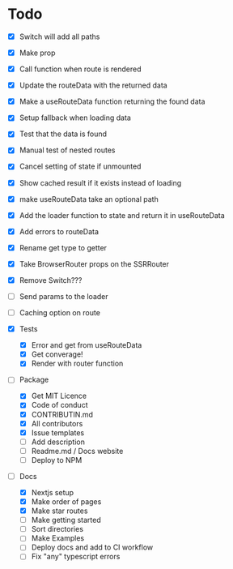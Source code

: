# Todo

- [x] Switch will add all paths
- [x] Make prop
- [x] Call function when route is rendered
- [x] Update the routeData with the returned data
- [x] Make a useRouteData function returning the found data
- [x] Setup fallback when loading data
- [x] Test that the data is found
- [x] Manual test of nested routes
- [x] Cancel setting of state if unmounted
- [x] Show cached result if it exists instead of loading
- [x] make useRouteData take an optional path
- [x] Add the loader function to state and return it in useRouteData
- [x] Add errors to routeData
- [x] Rename get type to getter
- [x] Take BrowserRouter props on the SSRRouter
- [x] Remove Switch???
- [ ] Send params to the loader
- [ ] Caching option on route

- [x] Tests

  - [x] Error and get from useRouteData
  - [x] Get converage!
  - [x] Render with router function

- [ ] Package

  - [x] Get MIT Licence
  - [x] Code of conduct
  - [x] CONTRIBUTIN.md
  - [x] All contributors
  - [x] Issue templates
  - [ ] Add description
  - [ ] Readme.md / Docs website
  - [ ] Deploy to NPM

- [ ] Docs
  - [x] Nextjs setup
  - [x] Make order of pages
  - [x] Make star routes
  - [ ] Make getting started
  - [ ] Sort directories
  - [ ] Make Examples
  - [ ] Deploy docs and add to CI workflow
  - [ ] Fix "any" typescript errors
